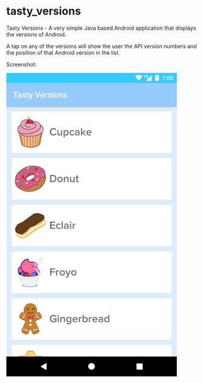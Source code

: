 # tasty_versions
Tasty Versions - 
A very simple Java based Android application that displays the versions of Android. 

A tap on any of the versions will show the user the API version numbers and the position of that Android version in the list.

Screenshot:

<img src="https://raw.githubusercontent.com/miketraverso/tasty_versions/master/Screenshot_1510067046.png" data-canonical-src="https://raw.githubusercontent.com/miketraverso/tasty_versions/master/Screenshot_1510067046.png" width="450" height="800" />
